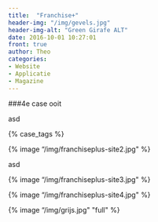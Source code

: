 ```yaml
---
title:  "Franchise+"
header-img: "/img/gevels.jpg"
header-img-alt: "Green Girafe ALT"
date: 2016-10-01 10:27:01
front: true
author: Theo
categories: 
- Website
- Applicatie
- Magazine
---
```

###4e case ooit

asd

{% case_tags %}

{% image “/img/franchiseplus-site2.jpg" %}

asd

{% image “/img/franchiseplus-site3.jpg" %}

{% image “/img/franchiseplus-site4.jpg" %}

{% image “/img/grijs.jpg" "full" %}